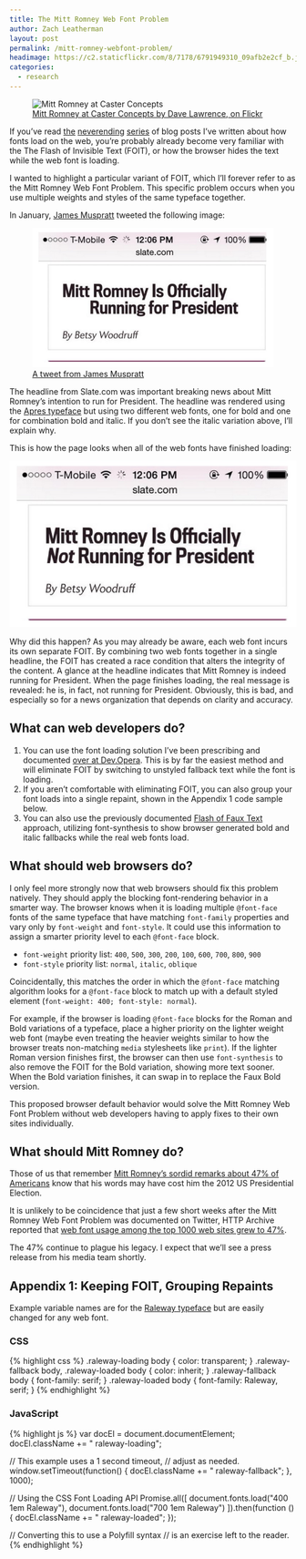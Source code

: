 ```yaml
---
title: The Mitt Romney Web Font Problem
author: Zach Leatherman
layout: post
permalink: /mitt-romney-webfont-problem/
headimage: https://c2.staticflickr.com/8/7178/6791949310_09afb2e2cf_b.jpg
categories:
  - research
---
```


<figure>
	<img src="https://c2.staticflickr.com/8/7178/6791949310_09afb2e2cf_b.jpg" alt="Mitt Romney at Caster Concepts">
	<figcaption><a href="https://www.flickr.com/photos/davelawrence8/6791949310">Mitt Romney at Caster Concepts by Dave Lawrence, on Flickr</a></figcaption>
</figure>

If you’ve read [the](https://dev.opera.com/articles/better-font-face/) [neverending](http://www.zachleat.com/web/foft/) [series](http://www.filamentgroup.com/lab/font-loading.html) of blog posts I’ve written about how fonts load on the web, you’re probably already become very familiar with the The Flash of Invisible Text (FOIT), or how the browser hides the text while the web font is loading.

I wanted to highlight a particular variant of FOIT, which I’ll forever refer to as the Mitt Romney Web Font Problem. This specific problem occurs when you use multiple weights and styles of the same typeface together.

In January, [James Muspratt](https://twitter.com/jmuspratt) tweeted the following image:

<figure>
	<img src="/web/img/posts/mittromney/foit.jpg" alt="Screenshot of a FOIT problem on slate.com">
	<figcaption><a href="https://twitter.com/jmuspratt/status/561239961924403200">A tweet from James Muspratt</a></figcaption>
</figure>

The headline from Slate.com was important breaking news about Mitt Romney’s intention to run for President. The headline was rendered using the [Apres typeface](http://www.fontbureau.com/fonts/Apres/) but using two different web fonts, one for bold and one for combination bold and italic. If you don’t see the italic variation above, I’ll explain why.

This is how the page looks when all of the web fonts have finished loading:

<img src="/web/img/posts/mittromney/complete.jpg" alt="The finished rendering for slate.com">

Why did this happen? As you may already be aware, each web font incurs its own separate FOIT. By combining two web fonts together in a single headline, the FOIT has created a race condition that alters the integrity of the content. A glance at the headline indicates that Mitt Romney is indeed running for President. When the page finishes loading, the real message is revealed: he is, in fact, not running for President. Obviously, this is bad, and especially so for a news organization that depends on clarity and accuracy.

## What can web developers do?

1. You can use the font loading solution I’ve been prescribing and documented [over at Dev.Opera](https://dev.opera.com/articles/better-font-face/). This is by far the easiest method and will eliminate FOIT by switching to unstyled fallback text while the font is loading.
1. If you aren’t comfortable with eliminating FOIT, you can also group your font loads into a single repaint, shown in the Appendix 1 code sample below.
1. You can also use the previously documented [Flash of Faux Text](/web/foft/) approach, utilizing font-synthesis to show browser generated bold and italic fallbacks while the real web fonts load.

## What should web browsers do?

I only feel more strongly now that web browsers should fix this problem natively. They should apply the blocking font-rendering behavior in a smarter way. The browser knows when it is loading multiple `@font-face` fonts of the same typeface that have matching `font-family` properties and vary only by `font-weight` and `font-style`. It could use this information to assign a smarter priority level to each `@font-face` block.

* `font-weight` priority list: `400`, `500`, `300`, `200`, `100`, `600`, `700`, `800`, `900`
* `font-style` priority list: `normal`, `italic`, `oblique`

Coincidentally, this matches the order in which the `@font-face` matching algorithm looks for a `@font-face` block to match up with a default styled element (`font-weight: 400; font-style: normal`).

For example, if the browser is loading `@font-face` blocks for the Roman and Bold variations of a typeface, place a higher priority on the lighter weight web font (maybe even treating the heavier weights similar to how the browser treats non-matching `media` stylesheets like `print`). If the lighter Roman version finishes first, the browser can then use `font-synthesis` to also remove the FOIT for the Bold variation, showing more text sooner. When the Bold variation finishes, it can swap in to replace the Faux Bold version.

This proposed browser default behavior would solve the Mitt Romney Web Font Problem without web developers having to apply fixes to their own sites individually.

## What should Mitt Romney do?

Those of us that remember [Mitt Romney’s sordid remarks about 47% of Americans](http://www.washingtonpost.com/blogs/the-fix/wp/2013/03/04/why-mitt-romneys-47-percent-comment-was-so-bad/) know that his words may have cost him the 2012 US Presidential Election.

It is unlikely to be coincidence that just a few short weeks after the Mitt Romney Web Font Problem was documented on Twitter, HTTP Archive reported that [web font usage among the top 1000 web sites grew to 47%](http://httparchive.org/trends.php?s=Top1000&minlabel=May+15+2014&maxlabel=May+15+2015#perFonts).

The 47% continue to plague his legacy. I expect that we’ll see a press release from his media team shortly.

## Appendix 1: Keeping FOIT, Grouping Repaints

Example variable names are for the [Raleway typeface](https://www.google.com/fonts/specimen/Raleway) but are easily changed for any web font.

### CSS

{% highlight css %}
.raleway-loading body {
  color: transparent;
}
.raleway-fallback body,
.raleway-loaded body {
  color: inherit;
}
.raleway-fallback body {
  font-family: serif;
}
.raleway-loaded body {
  font-family: Raleway, serif;
}
{% endhighlight %}

### JavaScript

{% highlight js %}
var docEl = document.documentElement;
docEl.className += " raleway-loading";

// This example uses a 1 second timeout,
// adjust as needed.
window.setTimeout(function() {
  docEl.className += " raleway-fallback";
}, 1000);

// Using the CSS Font Loading API
Promise.all([
  document.fonts.load("400 1em Raleway"),
  document.fonts.load("700 1em Raleway")
]).then(function () {
  docEl.className += " raleway-loaded";
});

// Converting this to use a Polyfill syntax
// is an exercise left to the reader.
{% endhighlight %}